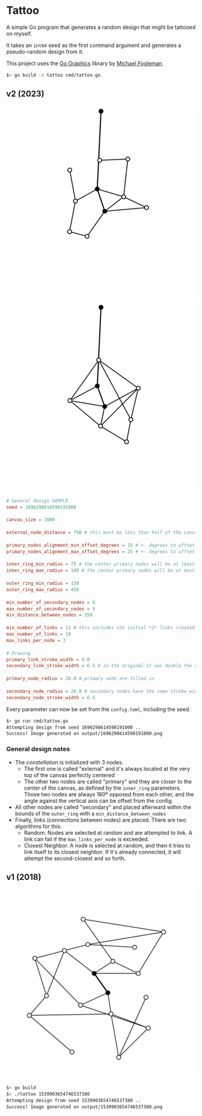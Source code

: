 # Tattoo

A simple Go program that generates a random design that might be tattooed on myself.

It takes an `int64` seed as the first command argument and generates a pseudo-random design from it.

This project uses the [Go Graphics](https://github.com/fogleman/gg) library by [Michael Fogleman](http://www.michaelfogleman.com/).

```bash
$> go build -o tattoo cmd/tattoo.go
```

## v2 (2023)
![Sample design using seed 1696298614598191000](https://github.com/edmundofuentes/tattoo/blob/master/sample/1696298614598191000.png)

![Sample design using seed 1696299702148896000](https://github.com/edmundofuentes/tattoo/blob/master/sample/1696299702148896000.png)

```toml
# General design SAMPLE
seed = 1696298614598191000

canvas_size = 1600

external_node_distance = 750 # this must be less than half of the canvas size

primary_nodes_alignment_min_offset_degrees = 15 # +- degrees to offset against the vertical axis (270º)
primary_nodes_alignment_max_offset_degrees = 25 # +- degrees to offset against the vertical axis (270º)

inner_ring_min_radius = 75 # the center primary nodes will be at least DOUBLE this distance
inner_ring_max_radius = 100 # the center primary nodes will be at most DOUBLE this distance

outer_ring_min_radius = 150
outer_ring_max_radius = 450

min_number_of_secondary_nodes = 6
max_number_of_secondary_nodes = 9
min_distance_between_nodes = 150

min_number_of_links = 12 # this includes the initial *2* links created as base
max_number_of_links = 16
max_links_per_node = 3

# Drawing
primary_link_stroke_width = 9.0
secondary_link_stroke_width = 6.5 # in the original it was double the regular

primary_node_radius = 20.0 # primary node are filled in

secondary_node_radius = 20.0 # secondary nodes have the same stroke_width, the outher radius is defined here
secondary_node_stroke_width = 6.5
```

Every parameter can now be set from the `config.toml`, including the seed.

```bash
$> go run cmd/tattoo.go
Attempting design from seed 1696298614598191000 ..
Success! Image generated on output/1696298614598191000.png
```


### General design notes
- The _constellation_ is initialized with 3 nodes.
  - The first one is called "external" and it's always located at the very top of the canvas perfectly centered
  - The other two nodes are called "primary" and they are closer to the center of the canvas, as defined by the `inner_ring` parameters. Those two nodes are always 180º opposed from each other, and the angle against the vertical axis can be offset from the config.
- All other nodes are called "secondary" and placed afterward within the bounds of the `outer_ring` with a `min_distance_between_nodes`
- Finally, links (connections between nodes) are placed. There are two algorithms for this:
  - Random.  Nodes are selected at random and are attempted to link. A link can fail if the `max_links_per_node` is exceeded.
  - Closest Neighbor. A node is selected at random, and then it tries to link itself to its closest neighbor. If it's already connected, it will attempt the second-closest and so forth.





## v1 (2018)
![Sample design using seed 1539903654746537380](https://github.com/edmundofuentes/tattoo/blob/master/sample/1539903654746537380.png)

```bash
$> go build
$> ./tattoo 1539903654746537380
Attempting design from seed 1539903654746537380 ..
Success! Image generated on output/1539903654746537380.png
```
